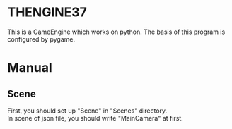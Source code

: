 # THENGINE37
This is a GameEngine which works on python. The basis of this program is configured by pygame.

# Manual
## Scene
First, you should set up "Scene" in "Scenes" directory.  
In scene of json file, you should write "MainCamera" at first.